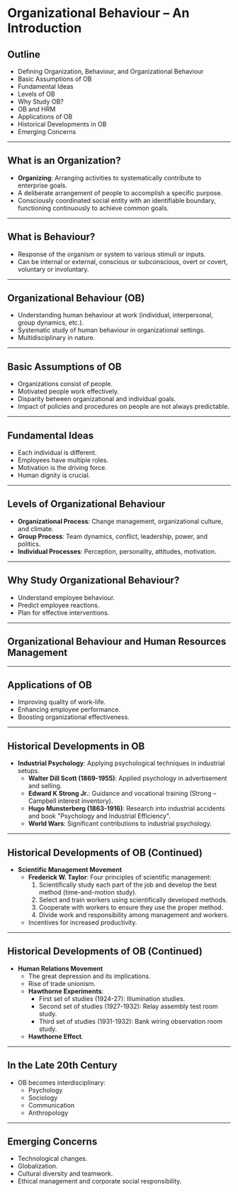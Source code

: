 
# Organizational Behaviour – An Introduction


## Outline

- Defining Organization, Behaviour, and Organizational Behaviour
- Basic Assumptions of OB
- Fundamental Ideas
- Levels of OB
- Why Study OB?
- OB and HRM
- Applications of OB
- Historical Developments in OB
- Emerging Concerns

---

## What is an Organization?

- **Organizing**: Arranging activities to systematically contribute to enterprise goals.
- A deliberate arrangement of people to accomplish a specific purpose.
- Consciously coordinated social entity with an identifiable boundary, functioning continuously to achieve common goals.

---

## What is Behaviour?

- Response of the organism or system to various stimuli or inputs.
- Can be internal or external, conscious or subconscious, overt or covert, voluntary or involuntary.

---

## Organizational Behaviour (OB)

- Understanding human behaviour at work (individual, interpersonal, group dynamics, etc.).
- Systematic study of human behaviour in organizational settings.
- Multidisciplinary in nature.

---

## Basic Assumptions of OB

- Organizations consist of people.
- Motivated people work effectively.
- Disparity between organizational and individual goals.
- Impact of policies and procedures on people are not always predictable.

---

## Fundamental Ideas

- Each individual is different.
- Employees have multiple roles.
- Motivation is the driving force.
- Human dignity is crucial.

---

## Levels of Organizational Behaviour

- **Organizational Process**: Change management, organizational culture, and climate.
- **Group Process**: Team dynamics, conflict, leadership, power, and politics.
- **Individual Processes**: Perception, personality, attitudes, motivation.

---

## Why Study Organizational Behaviour?

- Understand employee behaviour.
- Predict employee reactions.
- Plan for effective interventions.

---

## Organizational Behaviour and Human Resources Management

---

## Applications of OB

- Improving quality of work-life.
- Enhancing employee performance.
- Boosting organizational effectiveness.

---

## Historical Developments in OB

- **Industrial Psychology**: Applying psychological techniques in industrial setups.
  - **Walter Dill Scott (1869-1955)**: Applied psychology in advertisement and selling.
  - **Edward K Strong Jr.**: Guidance and vocational training (Strong – Campbell interest inventory).
  - **Hugo Munsterberg (1863-1916)**: Research into industrial accidents and book "Psychology and Industrial Efficiency".
  - **World Wars**: Significant contributions to industrial psychology.

---

## Historical Developments of OB (Continued)

- **Scientific Management Movement**
  - **Frederick W. Taylor**: Four principles of scientific management:
    1. Scientifically study each part of the job and develop the best method (time-and-motion study).
    2. Select and train workers using scientifically developed methods.
    3. Cooperate with workers to ensure they use the proper method.
    4. Divide work and responsibility among management and workers.
  - Incentives for increased productivity.

---

## Historical Developments of OB (Continued)

- **Human Relations Movement**
  - The great depression and its implications.
  - Rise of trade unionism.
  - **Hawthorne Experiments**:
    - First set of studies (1924-27): Illumination studies.
    - Second set of studies (1927-1932): Relay assembly test room study.
    - Third set of studies (1931-1932): Bank wiring observation room study.
  - **Hawthorne Effect**.

---

## In the Late 20th Century

- OB becomes interdisciplinary:
  - Psychology
  - Sociology
  - Communication
  - Anthropology

---

## Emerging Concerns

- Technological changes.
- Globalization.
- Cultural diversity and teamwork.
- Ethical management and corporate social responsibility.
